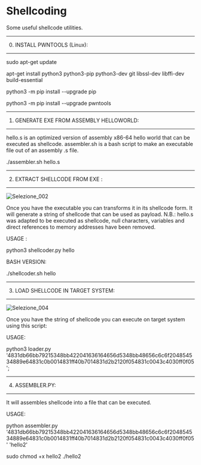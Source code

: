 # Shellcoding
Some useful shellcode utilities.



-------------------------
0) INSTALL PWNTOOLS (Linux):
-------------------------

sudo apt-get update

apt-get install python3 python3-pip python3-dev git libssl-dev libffi-dev build-essential

python3 -m pip install --upgrade pip

python3 -m pip install --upgrade pwntools


-----------------------------------------------
1) GENERATE EXE FROM ASSEMBLY HELLOWORLD:
-----------------------------------------------

hello.s is an optimized version of assembly x86-64 hello world that can be executed as shellcode.
assembler.sh is a bash script to make an executable file out of an assembly .s file. 

./assembler.sh hello.s


-------------------------------
2) EXTRACT SHELLCODE FROM EXE :
-------------------------------

![Selezione_002](https://user-images.githubusercontent.com/118491337/202797879-02acb158-c381-44e9-9388-56755de218d8.png)

Once you have the executable you can transforms it in its shellcode form.
It will generate a string of shellcode that can be used as payload.
N.B.: hello.s was adapted to be executed as shellcode, null characters, variables and direct references to memory addresses have been removed. 

USAGE : 

python3 shellcoder.py hello

BASH VERSION:

./shellcoder.sh hello


-----------------------------------
3) LOAD SHELLCODE IN TARGET SYSTEM:
-----------------------------------

![Selezione_004](https://user-images.githubusercontent.com/118491337/202798173-91e139da-e141-4bc0-b188-768db201428a.png)

Once you have the string of shellcode you can execute on target system using this script:

USAGE:

python3 loader.py '4831db66bb79215348bb422041636164656d5348bb48656c6c6f204854534889e64831c0b0014831ff40b7014831d2b2120f054831c0043c4030ff0f05';


---------------
4) ASSEMBLER.PY:
---------------

It will assembles shellcode into a file that can be executed.

USAGE:

python assembler.py '4831db66bb79215348bb422041636164656d5348bb48656c6c6f204854534889e64831c0b0014831ff40b7014831d2b2120f054831c0043c4030ff0f05' 'hello2' 


sudo chmod +x hello2
./hello2


